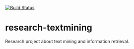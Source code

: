 [![Build Status](https://travis-ci.org/tbraun89/research-textmining.png?branch=master)](https://travis-ci.org/tbraun89/research-textmining)

research-textmining
===================

Research project about text mining and information retrieval.
